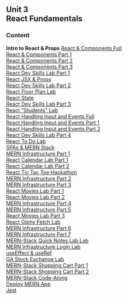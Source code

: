 ## Unit 3 <br> React Fundamentals

### Content
**Intro to React & Props**
[React & Components Full](./1-react/1.1-intro-react-and-components-full.md)<br>
[React & Components Part 1](./1-react/1.1-intro-react-and-components-1.md)<br>
[React & Components Part 2](./1-react/1.1-intro-react-and-components-2.md)<br>
[React & Components Part 3](./1-react/1.1-intro-react-and-components-3.md)<br>
[React Dev Skills Lab Part 1](./1-react/1.1.1-react-devskills-lab-part-1.md)<br>
[React JSX & Props](./1-react/1.2-react-jsx-and-props.md)<br>
[React Dev Skills Lab Part 2](./1-react/1.2.1-react-devskills-lab-part-2.md)<br>
[React Floor Plan Lab](./1-react/1.2.2-optional-react-floor-plan-lab.md)<br>
[React State](./1-react/1.3-react-state.md)<br>
[React Dev Skills Lab Part 3](./1-react/1.3.1-react-devskills-lab-part-3.md)<br>
[React "Students" Lab](./1-react/1.3.2-react-students-lab.md)<br> 
[React Handling Input and Events Full](./1-react/1.4-react-handling-input-and-events-full.md)<br>
[React Handling Input and Events Part 1](./1-react/1.4-react-handling-input-and-events-1.md)<br>
[React Handling Input and Events Part 2](./1-react/1.4-react-handling-input-and-events-2.md)<br>
[React Dev Skills Lab Part 4](./1-react/1.4.1-react-devskills-lab-part-4.md)<br>
[React To Do Lab](./1-react/1.4.2-react-to-do-lab.md)<br>
[SPAs & MERN Stack](./2-mern-infrastructure/2.1-intro-spas-and-mern-stack/README.md)<br>
[MERN Infrastructure Part 1](./2-mern-infrastructure/2.2-mern-infrastructure-part-1/README.md)<br>
[React Calendar Lab Part 1](./1-react/1.5.1-optional-react-calendar-lab-part-1.md)<br>
[React Calendar Lab Part 2](./1-react/1.5.2-optional-react-calendar-lab-part-2.md)<br>
[React Tic Tac Toe Hackathon](./2-mern-infrastructure/2.2.1-react-ttt-hackathon.md)<br>
[MERN Infrastructure Part 2](./2-mern-infrastructure/2.3-mern-infrastructure-part-2/README.md)<br>
[MERN Infrastructure Part 3](./2-mern-infrastructure/2.4-mern-infrastructure-part-3/)<br>
[React Movies Lab Part 1](./2-mern-infrastructure/2.3.1-react-movies-lab-part-1.md)<br>
[React Movies Lab Part 2](./2-mern-infrastructure/2.4.1-react-movies-lab-part-2.md)<br>
[MERN Infrastructure Part 4](./2-mern-infrastructure/2.5-mern-infrastructure-part-4/)<br>
[MERN Infrastructure Part 5](./2-mern-infrastructure/2.6-mern-infrastructure-part-5/)<br>
[React Movies Lab Part 3](./2-mern-infrastructure/2.6.1-react-movies-lab-part-3.md)<br>
[React Giphy Fetch Lab](./2-mern-infrastructure/2.6.2-optional-react-giphy-fetch-lab.md)<br>
[MERN Infrastructure Part 6](./2-mern-infrastructure/2.7-mern-infrastructure-part-6/)<br>
[MERN Infrastructure Part 7](./2-mern-infrastructure/2.8-mern-infrastructure-part-7/)<br>
[MERN-Stack Quick Notes Lab Lab](./2-mern-infrastructure/2.8.1-mern-quick-notes-lab.md)<br>
[MERN Infrastructure Login Lab](./2-mern-infrastructure/2.7.1-mern-infrastructure-login-lab.md)<br>
[useEffect & useRef](./3-mern-shopping-cart/3.1-react-effect-and-ref-hooks/)<br>
[GA Stock Exchange Lab](./3-mern-shopping-cart/3.1.1-ga-stock-market-lab/)<br>
[MERN-Stack Shopping Cart Part 1](./3-mern-shopping-cart/3.2.1-mern-shopping-cart-part-1/)<br>
[MERN-Stack Shopping Cart Part 2](./3-mern-shopping-cart/3.2.2-mern-shopping-cart-part-2/)<br>
[MERN-Stack Code-Along](./3-mern-shopping-cart/3.3-mern-stack-class-codealong/)<br> 
[Deploy MERN App](./4-realtime-socket-io/4.3-deploy-mern-stack.md)<br> 
[Jest](./5-react-testing-jest-enzyme/README.md)<br>